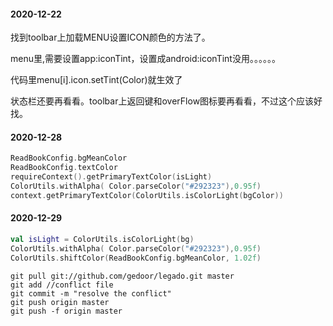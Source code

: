 #### 2020-12-22
找到toolbar上加载MENU设置ICON颜色的方法了。

menu里,需要设置app:iconTint，设置成android:iconTint没用。。。。。。

代码里menu[i].icon.setTint(Color)就生效了

状态栏还要再看看。toolbar上返回键和overFlow图标要再看看，不过这个应该好找。

#### 2020-12-28
```kotlin
ReadBookConfig.bgMeanColor
ReadBookConfig.textColor
requireContext().getPrimaryTextColor(isLight)
ColorUtils.withAlpha( Color.parseColor("#292323"),0.95f)
context.getPrimaryTextColor(ColorUtils.isColorLight(bgColor))
```
#### 2020-12-29
```kotlin
val isLight = ColorUtils.isColorLight(bg)
ColorUtils.withAlpha( Color.parseColor("#292323"),0.95f)
ColorUtils.shiftColor(ReadBookConfig.bgMeanColor, 1.02f)

```

```
git pull git://github.com/gedoor/legado.git master
git add //conflict file
git commit -m "resolve the conflict"
git push origin master
git push -f origin master
```